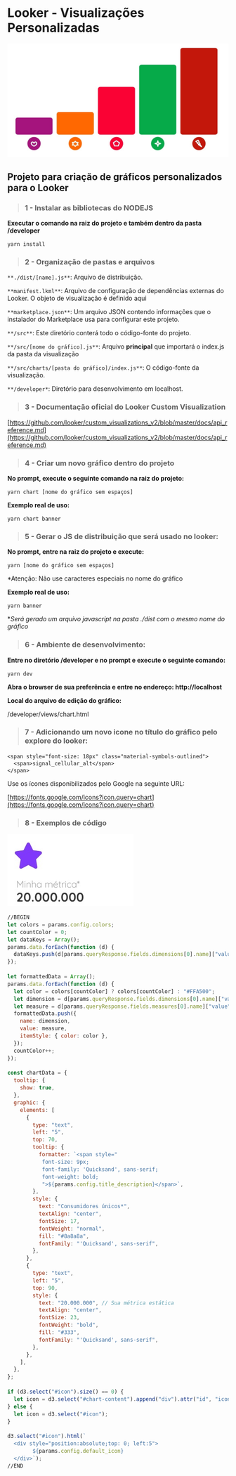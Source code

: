 # Looker - Visualizações Personalizadas

![](docs/graphic.jpg)

## **Projeto para criação de gráficos personalizados para o Looker**

> ### **1 - Instalar as bibliotecas do NODEJS**

**Executar o comando na raiz do projeto e também dentro da pasta /developer**

```
yarn install
```

> ### **2 - Organização de pastas e arquivos**

`**./dist/[name].js**`: Arquivo de distribuição.

`**manifest.lkml**`: Arquivo de configuração de dependências externas do Looker. O objeto de visualização é definido aqui

`**marketplace.json**`: Um arquivo JSON contendo informações que o instalador do Marketplace usa para configurar este projeto.

`**/src**`: Este diretório conterá todo o código-fonte do projeto.

`**/src/[nome do gráfico].js**`: Arquivo **principal** que importará o index.js da pasta da visualização

`**/src/charts/[pasta do gráfico]/index.js**`: O código-fonte da visualização.

`**/developer*`: Diretório para desenvolvimento em localhost.

> ### **3 - Documentação oficial do Looker Custom Visualization**

[https://github.com/looker/custom_visualizations_v2/blob/master/docs/api_reference.md](https://github.com/looker/custom_visualizations_v2/blob/master/docs/api_reference.md)

> ### **4 - Criar um novo gráfico dentro do projeto**

**No prompt, execute o seguinte comando na raiz do projeto:**

```
yarn chart [nome do gráfico sem espaços]
```

**Exemplo real de uso:**

```
yarn chart banner
```

> ### **5 - Gerar o JS de distribuição que será usado no looker:**

**No prompt, entre na raiz do projeto e execute:**

```
yarn [nome do gráfico sem espaços]
```

\*Atenção: Não use caracteres especiais no nome do gráfico

**Exemplo real de uso:**

```
yarn banner
```

\*_Será gerado um arquivo javascript na pasta ./dist com o mesmo nome do gráfico_

> ### **6 - Ambiente de desenvolvimento:**

**Entre no diretório /developer e no prompt e execute o seguinte comando:**

```
yarn dev
```

**Abra o browser de sua preferência e entre no endereço: http://localhost**

**Local do arquivo de edição do gráfico:**

/developer/views/chart.html

> ### **7 - Adicionando um novo icone no título do gráfico pelo explore do looker:**

```
<span style="font-size: 18px" class="material-symbols-outlined">
  <span>signal_cellular_alt</span>
</span>
```

Use os ícones disponibilizados pelo Google na seguinte URL:

[https://fonts.google.com/icons?icon.query=chart](https://fonts.google.com/icons?icon.query=chart)

> ### **8 - Exemplos de código**

![](docs/insights2.jpg)

```javascript
//BEGIN
let colors = params.config.colors;
let countColor = 0;
let dataKeys = Array();
params.data.forEach(function (d) {
  dataKeys.push(d[params.queryResponse.fields.dimensions[0].name]["value"]);
});

let formattedData = Array();
params.data.forEach(function (d) {
  let color = colors[countColor] ? colors[countColor] : "#FFA500";
  let dimension = d[params.queryResponse.fields.dimensions[0].name]["value"];
  let measure = d[params.queryResponse.fields.measures[0].name]["value"];
  formattedData.push({
    name: dimension,
    value: measure,
    itemStyle: { color: color },
  });
  countColor++;
});

const chartData = {
  tooltip: {
    show: true,
  },
  graphic: {
    elements: [
      {
        type: "text",
        left: "5",
        top: 70,
        tooltip: {
          formatter: `<span style="
           font-size: 9px;
           font-family: 'Quicksand', sans-serif;
           font-weight: bold;
           ">${params.config.title_description}</span>`,
        },
        style: {
          text: "Consumidores únicos*",
          textAlign: "center",
          fontSize: 17,
          fontWeight: "normal",
          fill: "#8a8a8a",
          fontFamily: "'Quicksand', sans-serif",
        },
      },
      {
        type: "text",
        left: "5",
        top: 90,
        style: {
          text: "20.000.000", // Sua métrica estática
          textAlign: "center",
          fontSize: 23,
          fontWeight: "bold",
          fill: "#333",
          fontFamily: "'Quicksand', sans-serif",
        },
      },
    ],
  },
};

if (d3.select("#icon").size() == 0) {
  let icon = d3.select("#chart-content").append("div").attr("id", "icon");
} else {
  let icon = d3.select("#icon");
}

d3.select("#icon").html(`
  <div style="position:absolute;top: 0; left:5">
        ${params.config.default_icon}
  </div>`);
//END
```
